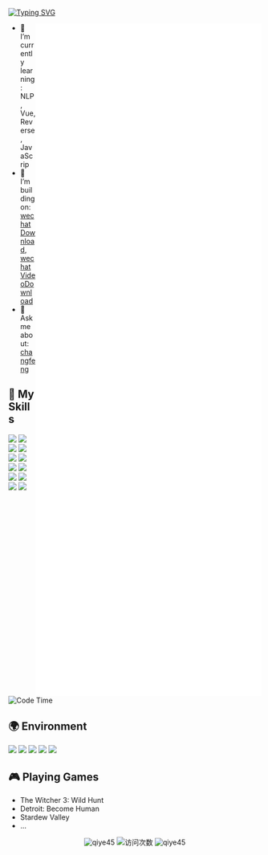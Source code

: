 [![Typing SVG](https://readme-typing-svg.herokuapp.com?size=25&duration=2500&color=8C43EA&vCenter=true&width=200&height=40&lines=Hi+there+%F0%9F%91%8B%F0%9F%8F%BB;I'm+changfeng)](https://git.io/typing-svg)

[//]: # (<a href="#">)

[//]: # ()
[//]: # (  <img align="right" src="https://github-readme-stats.vercel.app/api?username=qiye45&count_private=true&show_icons=true&bg_color=15,f2f7fd,E0EAFC" />)

[//]: # ()
[//]: # (</a>)

<a>
  <img align="right" width="450px" src="./github-metrics.svg"  alt="资料"/>
</a>

- 🌱 I’m currently learning: NLP, Vue, Reverse, JavaScrip
- 👯 I’m building
  on: [wechatDownload](https://github.com/qiye45/wechatDownload), [wechatVideoDownload](https://github.com/qiye45/wechatVideoDownload)
- 💬 Ask me about: [changfeng](https://t.me/changfengbox)

## 🌟 **My Skills**  

![](https://img.shields.io/badge/-Python-3e74a2?style=flat-square&logo=Python&logoColor=fff)
![](https://img.shields.io/badge/-JavaScript-3178C6?style=flat-square&logo=JavaScript&logoColor=fff)
![](https://img.shields.io/badge/-Vue-4fc08d?style=flat-square&logo=Vue.js&logoColor=fff)
![](https://img.shields.io/badge/-React-2d98ce?style=flat-square&logo=React&logoColor=fff)
![](https://img.shields.io/badge/-FastAPI-009688?style=flat-square&logo=FastAPI&logoColor=fff)
![](https://img.shields.io/badge/-Linux-fcc624?style=flat-square&logo=Linux&logoColor=fff)
![](https://img.shields.io/badge/-Docker-2496ED?style=flat-square&logo=Docker&logoColor=fff)
![](https://img.shields.io/badge/-nginx-009639?style=flat-square&logo=nginx&logoColor=fff)
![](https://img.shields.io/badge/-Git-F05032?style=flat-square&logo=git&logoColor=white)
![](https://img.shields.io/badge/-GitHub%20Actions-2088FF?style=flat-square&logo=GitHubActions&logoColor=fff)
![](https://img.shields.io/badge/-Redis-DC382D?style=flat-square&logo=Redis&logoColor=fff)
![](https://img.shields.io/badge/-MongoDB-47A248?style=flat-square&logo=MongoDB&logoColor=fff)

<!--START_SECTION:waka-->
![Code Time](http://img.shields.io/badge/Code%20Time-5%2C836%20hrs%2027%20mins-blue)

## 🌍 **Environment**

![](https://img.shields.io/badge/Windows11-0078d6?style=flat-square&logo=windows&logoColor=fff)
![](https://img.shields.io/badge/Ubuntu-E95420?style=flat-square&logo=ubuntu&logoColor=white)
![](https://img.shields.io/badge/MacOS--9cf?style=social&logo=Apple)
![](https://img.shields.io/badge/PyCharm-4fc08d?style=flat-square&logo=pycharm&logoColor=fff)
![](https://img.shields.io/badge/Clion-05ABD0?style=flat-square&logo=clion&logoColor=fff)

## 🎮 Playing **Games**

- The Witcher 3: Wild Hunt
- Detroit: Become Human
- Stardew Valley
- ...

<p align="center">
  <img src="https://github-readme-streak-stats.herokuapp.com/?user=qiye45"  width="315px" alt="qiye45" />

  <img  src="https://count.getloli.com/get/@changfeng" alt="访问次数">
  
  <img  src="https://github-readme-stats.vercel.app/api/top-langs/?username=qiye45&layout=compact" alt="qiye45">

</p>

[//]: # (<img  src="https://github-readme-stats.vercel.app/api/top-langs/?username=qiye45&size_weight=0.5&count_weight=0.5" alt="qiye45">)
[//]: # (  <img  src="https://count.getloli.com/get/@changfeng?theme=rule34" alt="访问次数">)

